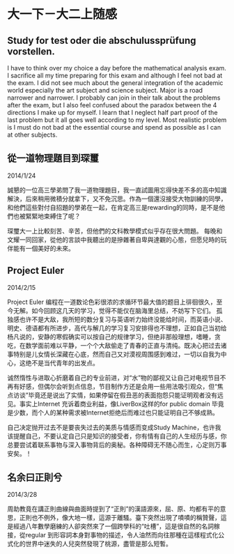 # 大一下－大二上随感

## Study for test oder die abschulussprüfung vorstellen.
I have to think over my choice a day before the mathematical analysis exam. I sacrifice all my time preparing for this exam and although I feel not bad at the exam. I did not see much about the general integration of the academic world especially the art subject and science subject. Major is a road narrower and narrower. I probably can join in their talk about the problems after the exam, but I also feel confused about the paradox between the 4 directions I make up for myself. I learn that I neglect half part proof of the last problem but it all goes well according to my level. Most realistic problem is I must do not bad at the essential course and spend as possible as I can at other subjects. 

## 從一道物理題目到琛璽
2014/1/24

誠懇的一位高三學弟問了我一道物理題目，我一直試圖用忘得快差不多的高中知識解決，后來稍用微積分就拿下，又不免沉思。作為一個還沒接受大物訓練的同學，和他們這些對付自招題的學弟在一起，在肯定高三是rewarding的同時，是不是他們也被緊緊地束縛住了呢？

琛璽大一上比較刻苦、辛苦，但他們的文科教學模式似乎存在很大問題。
每晚和文耀一同回家，從他的言談中我聽出的是摻雜著自卑與達觀的心態，但愿兒時的玩伴能有一個美好的未來。

## Project Euler
2014/2/15

Project Euler 编程在一道数论色彩很浓的求循环节最大值的题目上徘徊很久，至今无解。如今回顾这几天的学习，觉得不能仅在脑海里总结，不妨写下它们。
孤独感也许不是大敌，我所短的数分复习与英语听力始终没能给时间，而英语小说、明史、德语都有所进步，高代与解几的学习复习安排得也不理想，正如自己当初给杨凡说的，安静的寒假确实可以按自己的规律学习，但绝非那般理想，嗜睡，贪吃，在数学面前难以平静，一个个大敌偷走了青春的正直与清纯。既决心把过去诸事特别是儿女情长深藏在心底，然而自己又对漠视周围感到难过，一切以自我为中心，这绝不是当代青年的出发点。

诚然惰性与进取心折磨着自己的专业前进，对“水”物的鄙视又让自己对电视节目不再有好感，但偶尔会听到点信息，节目制作方还是会用一些用法吸引观众，但“焦点访谈”毕竟还是说出了实情，如果停留在假丑恶的表面抱怨只能证明观者没有远见。事实上Internet 充诉着商业利益，像LiverBox这样的for public domain 毕竟是少数，而个人的某种需求被Internet拒绝后而难过也只能证明自己不够成熟。

自己决定抛开过去不是要丧失过去的美质与情感而变成Study Machine，也许我该提醒自己，不要认定自己只是知识的接受者，你有情有自己的人生经历与感，你总要尝试着联系事物与深入事物背后的奥秘。各种障碍无不随心而生，心定则万事安矣。！

## 名余曰正則兮
2014/3/28

周助教竟在講正則曲線與曲面時提到了“正則”的漢語源來，屈、原、均都有平的意思，正則也不例外，像大地一樣，這源于離騷。臺下突然出現了嘖嘖的稱贊聲，這是經過八年數學磨練的人卻突然來了一個跨學科的“吐槽”，這是很自然的名詞稼接，從regular 到形容詞本身對事物的描述，令人油然而向往那種在這樣程式化公式化的世界中迷失的人兒突然發現了桃源，盡管是那么短暫。